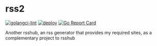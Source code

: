 # rss2

[![golangci-lint](https://github.com/91go/rss2/actions/workflows/golangci-lint.yaml/badge.svg)](https://github.com/91go/rss2/actions/workflows/golangci-lint.yaml)
[![deploy](https://github.com/91go/rss2/actions/workflows/deploy.yaml/badge.svg)](https://github.com/91go/rss2/actions/workflows/deploy.yaml)
[![Go Report Card](https://goreportcard.com/badge/github.com/91go/rss2)](https://goreportcard.com/report/github.com/91go/rss2)

Another rsshub, an rss generator that provides my required sites, as a complementary project to rsshub

[//]: # (TODO test)

[//]: # (TODO test111)

[//]: # (TODO testxxx)

[//]: # (TODO test bracket's error is fix? )

[//]: # "TODO test quote's error is fix? "